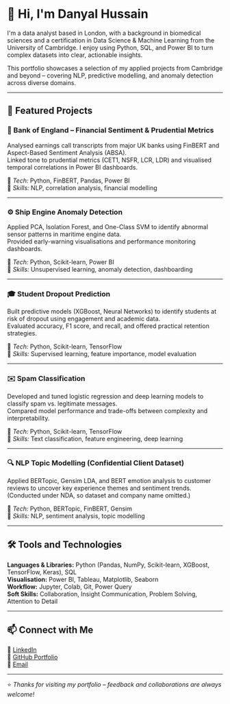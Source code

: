 # 👋 Hi, I'm Danyal Hussain

I'm a data analyst based in London, with a background in biomedical sciences and a certification in Data Science & Machine Learning from the University of Cambridge. I enjoy using Python, SQL, and Power BI to turn complex datasets into clear, actionable insights.

This portfolio showcases a selection of my applied projects from Cambridge and beyond – covering NLP, predictive modelling, and anomaly detection across diverse domains.

---

## 🧠 Featured Projects

### 🏦 Bank of England – Financial Sentiment & Prudential Metrics
Analysed earnings call transcripts from major UK banks using FinBERT and Aspect-Based Sentiment Analysis (ABSA).  
Linked tone to prudential metrics (CET1, NSFR, LCR, LDR) and visualised temporal correlations in Power BI dashboards.

🔹 *Tech:* Python, FinBERT, Pandas, Power BI  
🔹 *Skills:* NLP, correlation analysis, financial modelling

---

### ⚙️ Ship Engine Anomaly Detection
Applied PCA, Isolation Forest, and One-Class SVM to identify abnormal sensor patterns in maritime engine data.  
Provided early-warning visualisations and performance monitoring dashboards.

🔹 *Tech:* Python, Scikit-learn, Power BI  
🔹 *Skills:* Unsupervised learning, anomaly detection, dashboarding

---

### 🎓 Student Dropout Prediction
Built predictive models (XGBoost, Neural Networks) to identify students at risk of dropout using engagement and academic data.  
Evaluated accuracy, F1 score, and recall, and offered practical retention strategies.

🔹 *Tech:* Python, Scikit-learn, TensorFlow  
🔹 *Skills:* Supervised learning, feature importance, model evaluation

---

### ✉️ Spam Classification
Developed and tuned logistic regression and deep learning models to classify spam vs. legitimate messages.  
Compared model performance and trade-offs between complexity and interpretability.

🔹 *Tech:* Python, Scikit-learn, TensorFlow  
🔹 *Skills:* Text classification, feature engineering, deep learning

---

### 🔍 NLP Topic Modelling (Confidential Client Dataset)
Applied BERTopic, Gensim LDA, and BERT emotion analysis to customer reviews to uncover key experience themes and sentiment trends.  
(Conducted under NDA, so dataset and company name omitted.)

🔹 *Tech:* Python, BERTopic, FinBERT, Gensim  
🔹 *Skills:* NLP, sentiment analysis, topic modelling

---

## 🛠️ Tools and Technologies
**Languages & Libraries:** Python (Pandas, NumPy, Scikit-learn, XGBoost, TensorFlow, Keras), SQL  
**Visualisation:** Power BI, Tableau, Matplotlib, Seaborn  
**Workflow:** Jupyter, Colab, Git, Power Query  
**Soft Skills:** Collaboration, Insight Communication, Problem Solving, Attention to Detail  

---

## 📫 Connect with Me
💼 [LinkedIn](https://www.linkedin.com/in/danyal-hussain-795648258/)  
📂 [GitHub Portfolio](https://github.com/ds-hus0601/DanyalHussain-Portfolio)  
📧 [Email](mailto:ds.hus0601@gmail.com)

---

⭐️ *Thanks for visiting my portfolio – feedback and collaborations are always welcome!*

